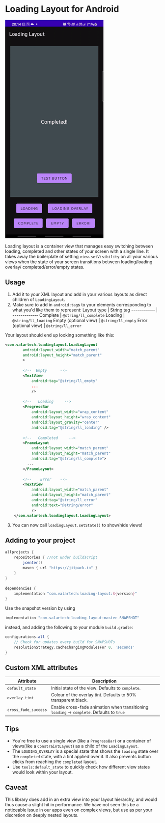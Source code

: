 # Loading Layout for Android

![Loading layout example](gifs/example.gif)

Loading layout is a container view that manages easy switching between loading, completed and other
states of your screen with a single line. It takes away the boilerplate of setting `view.setVisibility`
on all your various views when the state of your screen transitions between loading/loading overlay/
completed/error/empty states.

## Usage

1. Add it to your XML layout and add in your various layouts as direct children of `LoadingLayout`.
2. Make sure to add in `android:tag`s to your elements corresponding to what you'd like them to represent:
Layout type | String tag
------------ | -------------
Complete | `@string/ll_complete`
Loading | `@string/ll_loading`
Empty (optional view) | `@string/ll_empty`
Error (optional view) | `@string/ll_error`

Your layout should end up looking something like this: 

```xml
<com.valartech.loadinglayout.LoadingLayout
        android:layout_width="match_parent"
        android:layout_height="match_parent"
        >

        <!--  Empty      -->
        <TextView
            android:tag="@string/ll_empty"            
            ...
            />

        <!--   Loading     -->
        <ProgressBar
            android:layout_width="wrap_content"
            android:layout_height="wrap_content"
            android:layout_gravity="center"
            android:tag="@string/ll_loading" />

        <!--   Completed     -->
        <FrameLayout
            android:layout_width="match_parent"
            android:layout_height="match_parent"
            android:tag="@string/ll_complete">
          ...
        </FrameLayout>

        <!--    Error    -->
        <TextView
            android:layout_width="match_parent"
            android:layout_height="match_parent"
            android:tag="@string/ll_error"
            android:text="@string/error"
            />
    </com.valartech.loadinglayout.LoadingLayout>
```   

3. You can now call `loadingLayout.setState()` to show/hide views!  

## Adding to your project

```groovy
allprojects {
    repositories { //not under buildscript
        jcenter()
        maven { url "https://jitpack.io" } 
    }
}

dependencies {
    implementation "com.valartech:loading-layout:${version}"
}
```

Use the snapshot version by using
```groovy
implementation "com.valartech:loading-layout:master-SNAPSHOT"
```
instead, and adding the following to your module `build.gradle`:
```groovy
configurations.all {
    // Check for updates every build for SNAPSHOTs
    resolutionStrategy.cacheChangingModulesFor 0, 'seconds'
}
```

## Custom XML attributes

Attribute | Description
------------ | -------------
`default_state` | Initial state of the view. Defaults to `complete`.  
`overlay_tint` | Colour of the overlay tint. Defaults to 50% transparent black.  
`cross_fade_success` | Enable cross-fade animation when transitioning `loading` -> `complete`. Defaults to `true`  

## Tips 
- You're free to use a single view (like a `ProgressBar`) or a container of views(like a `ConstraintLayout`)
as a child of the `LoadingLayout`. 
- The `LOADING_OVERLAY` is a special state that shows the `loading` state over the `completed` state,
with a tint applied over it. It also prevents button clicks from reaching the `completed` layout.
- Use `tools:default_state` to quickly check how different view states would look within your layout.

## Caveat
This library does add in an extra view into your layout hierarchy, and would thus cause a slight hit 
in performance. We have not seen this be a noticeable issue in our apps even on complex views, but use
as per your discretion on deeply nested layouts.   
